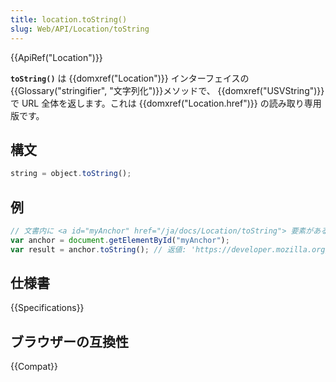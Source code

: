 ```yaml
---
title: location.toString()
slug: Web/API/Location/toString
---
```


{{ApiRef("Location")}}

**`toString()`** は {{domxref("Location")}} インターフェイスの{{Glossary("stringifier", "文字列化")}}メソッドで、 {{domxref("USVString")}} で URL 全体を返します。これは {{domxref("Location.href")}} の読み取り専用版です。

## 構文

```js
string = object.toString();
```

## 例

```js
// 文書内に <a id="myAnchor" href="/ja/docs/Location/toString"> 要素があると想像してください
var anchor = document.getElementById("myAnchor");
var result = anchor.toString(); // 返値: 'https://developer.mozilla.org/ja/docs/Location/toString'
```

## 仕様書

{{Specifications}}

## ブラウザーの互換性

{{Compat}}
